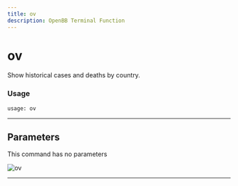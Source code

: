 ```yaml
---
title: ov
description: OpenBB Terminal Function
---
```


# ov

Show historical cases and deaths by country.

### Usage

```python
usage: ov
```

---

## Parameters

This command has no parameters


![ov](https://user-images.githubusercontent.com/46355364/153897893-52f7649a-90ba-4dca-bfe7-75839ce7ec2e.png)

---
